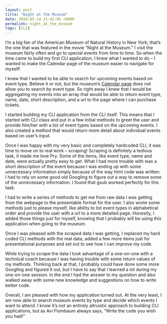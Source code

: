 ```yaml
---
layout: post
title: "Night at the Museum"
date: 2018-05-14 21:42:05 +0000
permalink: night_at_the_museum
tags: [CLI]
---
```


I’m a big fan of the American Museum of Natural History in New York; that’s the one that was featured in the movie “Night at the Museum.” I visit the museum fairly often and go to special events from time to time. So when the time came to build my first CLI application, I knew what I wanted to do – I wanted to make the Calendar page of the museum easier to navigate for myself!

I knew that I wanted to be able to search for upcoming events based on event type. Believe it or not, but the museum’s [Calendar page](http://www.amnh.org/calendar?facetsearch=1) does not allow you to search by event type. So right away I knew that I would be aggregating my events into an array that would be able to return event type, name, date, short description, and a url to the page where I can purchase tickets.

I started building my CLI application from the CLI itself. This means that I started with CLI class and put in a few initial methods to greet the user and provide him/her with a list of event types based on the upcoming events. I also created a method that would return more detail about individual events based on user’s input.

Once I was happy with my very basic and completely hardcoded CLI, it was time to move on to real work – scraping! Scraping is definitely a tedious task, it made me love Pry. Some of the items, like event type, name and date, were actually pretty easy to get. What I had more trouble with was a short description of the event because I was ending up with some unnecessary information simply because of the way html code was written. I had to rely on some good old Googling to figure out a way to remove some of the unnecessary information. I found that gsub worked perfectly for this task.

I had to write a series of methods to get me from raw data I was getting from the webpage to the presentable format for the user. I also wrote some methods just to please myself, like ability to list event types in alphabetical order and provide the user with a url to a more detailed page. Honestly, I added those things just for myself, knowing that I probably will be using this application when going to the museum.

Once I was pleased with the scraped data I was getting, I replaced my hard coded CLI methods with the real data, added a few more items just for presentational purposes and set out to see how I can improve my code.

While trying to scrape the data I took advantage of a one-on-one with a technical coach because I was having trouble with some return values of my methods. Thinking back at that, I probably could have done some more Googling and figured it out, but I have to say that I learned a lot during my one-on-one session. In the end I had the answer to my question and also walked away with some new knowledge and suggestions on how to write better code.

Overall, I am pleased with how my application turned out. At the very least, I am now able to search museum events by type and decide which events I want to attend. I know it’s not an entirely altruistic approach to building CLI applications, but as Avi Flombaum always says, “Write the code you wish you had!”
